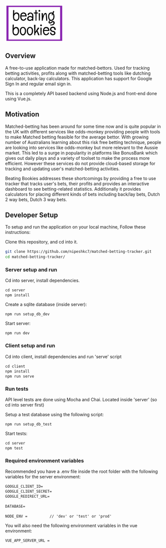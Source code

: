 
![Beating Bookies Logo](client/public/logo.png)

## Overview

A free-to-use application made for matched-bettors. Used for tracking betting activities, profits along with matched-betting tools like dutching calculator, back-lay calculators. This application has support for Google Sign In and regular email sign in.

This is a completely API based backend using Node.js and front-end done using Vue.js.

## Motivation

Matched-betting has been around for some time now and is quite popular in the UK with different services like odds-monkey providing people with tools to make Matched betting feasible for the average bettor. With growing number of Australians learning about this risk free betting technique, people are looking into services like odds-monkey but more relevant to the Aussie market. This led to a surge in popularity in platforms like BonusBank which gives out daily plays and a variety of toolset to make the process more efficient. However these services do not provide cloud-based storage for tracking and updating user's matched-betting activities.

Beating Bookies addresses these shortcomings by providing a free to use tracker that tracks user's bets, their profits and provides an interactive dashboard to see betting-related statistics. Additionally it provides calculators for placing different kinds of bets including back/lay bets, Dutch 2 way bets, Dutch 3 way bets.

## Developer Setup

To setup and run the application on your local machine, Follow these instructions:

Clone this repository, and cd into it.

```bash
git clone https://github.com/nipeshkc7/matched-betting-tracker.git
cd matched-betting-tracker/
```

### Server setup and run

Cd into server, install dependencies.

```
cd server
npm install
```

Create a sqlite database (inside server):

```
npm run setup_db_dev
```

Start server:

```
npm run dev
```

### Client setup and run

Cd into client, install dependencies and run 'serve' script

```
cd client
npm install
npm run serve
```

### Run tests

API level tests are done using Mocha and Chai. Located inside 'server' (so cd into server first)

Setup a test database using the following script:

```
npm run setup_db_test
```

Start tests:

```
cd server
npm test
```

### Required environment variables

Recommended you have a .env file inside the root folder with the following variables for the server environment:
```
GOOGLE_CLIENT_ID= 
GOOGLE_CLIENT_SECRET=
GOOGLE_REDIRECT_URL=

DATABASE=

NODE_ENV =          // 'dev' or 'test' or 'prod'
``` 

You will also need the following environment variables in the vue environment:
```
VUE_APP_SERVER_URL = 
```
